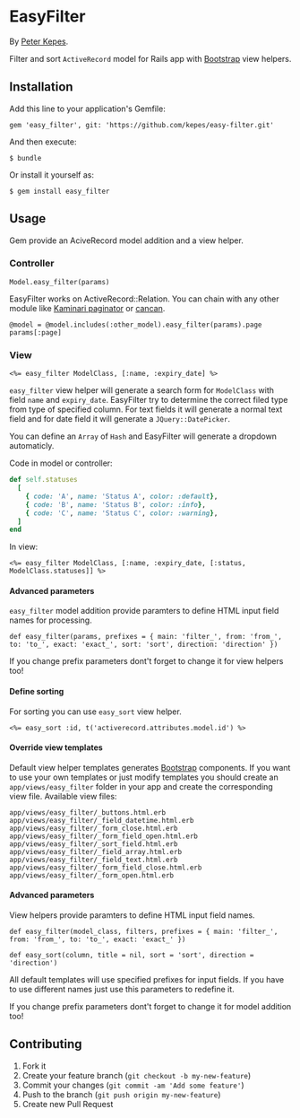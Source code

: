 # EasyFilter

By [Peter Kepes](https://github.com/kepes).

Filter and sort `ActiveRecord` model for Rails app with [Bootstrap](http://getbootstrap.com/) view helpers.

## Installation

Add this line to your application's Gemfile:

    gem 'easy_filter', git: 'https://github.com/kepes/easy-filter.git'

And then execute:

    $ bundle

Or install it yourself as:

    $ gem install easy_filter

## Usage

Gem provide an AciveRecord model addition and a view helper.

### Controller

    Model.easy_filter(params)

EasyFilter works on ActiveRecord::Relation. You can chain with any other module like [Kaminari paginator](https://github.com/amatsuda/kaminari) or [cancan](https://github.com/ryanb/cancan).

    @model = @model.includes(:other_model).easy_filter(params).page params[:page]

### View

    <%= easy_filter ModelClass, [:name, :expiry_date] %>

`easy_filter` view helper will generate a search form for `ModelClass` with field `name` and `expiry_date`. EasyFilter try to determine the correct filed type from type of specified column. For text fields it will generate a normal text field and for date field it will generate a `JQuery::DatePicker`.

You can define an `Array` of `Hash` and EasyFilter will generate a dropdown automaticly.

Code in model or controller:

```ruby
def self.statuses
  [
    { code: 'A', name: 'Status A', color: :default},
    { code: 'B', name: 'Status B', color: :info},
    { code: 'C', name: 'Status C', color: :warning},
  ]
end
```

In view:

    <%= easy_filter ModelClass, [:name, :expiry_date, [:status, ModelClass.statuses]] %>

#### Advanced parameters

`easy_filter` model addition provide paramters to define HTML input field names for processing.

    def easy_filter(params, prefixes = { main: 'filter_', from: 'from_', to: 'to_', exact: 'exact_', sort: 'sort', direction: 'direction' })

If you change prefix parameters dont't forget to change it for view helpers too!

#### Define sorting

For sorting you can use `easy_sort` view helper.

    <%= easy_sort :id, t('activerecord.attributes.model.id') %>

#### Override view templates

Default view helper templates generates [Bootstrap](http://getbootstrap.com/) components. If you want to use your own templates or just modify templates you should create an `app/views/easy_filter` folder in your app and create the corresponding view file. Available view files:

    app/views/easy_filter/_buttons.html.erb
    app/views/easy_filter/_field_datetime.html.erb
    app/views/easy_filter/_form_close.html.erb
    app/views/easy_filter/_form_field_open.html.erb
    app/views/easy_filter/_sort_field.html.erb
    app/views/easy_filter/_field_array.html.erb
    app/views/easy_filter/_field_text.html.erb
    app/views/easy_filter/_form_field_close.html.erb
    app/views/easy_filter/_form_open.html.erb

#### Advanced parameters

View helpers provide paramters to define HTML input field names.

    def easy_filter(model_class, filters, prefixes = { main: 'filter_', from: 'from_', to: 'to_', exact: 'exact_' })

    def easy_sort(column, title = nil, sort = 'sort', direction = 'direction')

All default templates will use specified prefixes for input fields. If you have to use different names just use this parameters to redefine it.

If you change prefix parameters dont't forget to change it for model addition too!

## Contributing

1. Fork it
2. Create your feature branch (`git checkout -b my-new-feature`)
3. Commit your changes (`git commit -am 'Add some feature'`)
4. Push to the branch (`git push origin my-new-feature`)
5. Create new Pull Request
